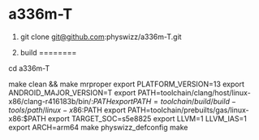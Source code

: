 a336m-T
=======

1. git clone git@github.com:physwizz/a336m-T.git

2. build
========

cd a336m-T

make clean && make mrproper
export PLATFORM_VERSION=13
export ANDROID_MAJOR_VERSION=T
export PATH=toolchain/clang/host/linux-x86/clang-r416183b/bin/:$PATH
export PATH=toolchain/build/build-tools/path/linux-x86:$PATH
export PATH=toolchain/prebuilts/gas/linux-x86:$PATH
export TARGET_SOC=s5e8825
export LLVM=1 LLVM_IAS=1
export ARCH=arm64
make physwizz_defconfig
make

